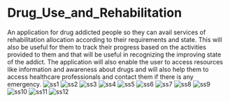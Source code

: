 # Drug_Use_and_Rehabilitation
An application for drug addicted people so they can avail services of
rehabilitation allocation according to their requirements and state.
  This will also be useful for them to track their progress based on the
activities provided to them and that will be useful in recognizing the
improving state of the addict.
  The application will also enable the user to access resources like
information and awareness about drugs and will also help them to
access healthcare professionals and contact them if there is any
emergency.
![ss1](https://github.com/Prajakta514/Drug_Use_and_Rehabilitation/assets/113609531/6bb70930-1fff-418f-b35b-c9c1f021ee72)
![ss2](https://github.com/Prajakta514/Drug_Use_and_Rehabilitation/assets/113609531/054e7994-fdee-4dc4-9a88-08bbbe5f65d3)
![ss3](https://github.com/Prajakta514/Drug_Use_and_Rehabilitation/assets/113609531/b4f1342a-c9c6-407c-afa2-aff8fe37657a)
![ss4](https://github.com/Prajakta514/Drug_Use_and_Rehabilitation/assets/113609531/6a8808c5-7d49-4a0d-968d-2ea23b59ea1d)
![ss5](https://github.com/Prajakta514/Drug_Use_and_Rehabilitation/assets/113609531/6c86138e-771a-4f4e-a845-3663729282ce)
![ss6](https://github.com/Prajakta514/Drug_Use_and_Rehabilitation/assets/113609531/97cc6123-e79f-4936-99a3-b1e3698cfcd2)
![ss7](https://github.com/Prajakta514/Drug_Use_and_Rehabilitation/assets/113609531/1d1b8aa6-f166-49ce-a073-51877404d41a)
![ss8](https://github.com/Prajakta514/Drug_Use_and_Rehabilitation/assets/113609531/929a3d93-7a8b-4224-b756-4a03ec8ff439)
![ss9](https://github.com/Prajakta514/Drug_Use_and_Rehabilitation/assets/113609531/c7e3705b-a39e-491c-be3a-680f0a02b6f9)
![ss10](https://github.com/Prajakta514/Drug_Use_and_Rehabilitation/assets/113609531/de60b9f6-6126-4451-b9c3-7c1547dd8a2a)
![ss11](https://github.com/Prajakta514/Drug_Use_and_Rehabilitation/assets/113609531/6ebeb677-af37-44e2-8168-4b61ebc0cdd6)
![ss12](https://github.com/Prajakta514/Drug_Use_and_Rehabilitation/assets/113609531/f3eaedc8-e51c-4ae5-8651-8077755be9da)
